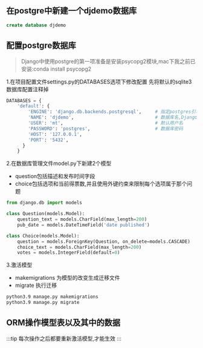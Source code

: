 ## 在postgre中新建一个djdemo数据库
```sql
create database djdemo
```

## 配置postgre数据库
>Django中使用postgre的第一项准备是安装psycopg2模块,mac下我之前已安装:conda install psycopg2

1.在项目配置文件settings.py的DATABASES选项下修改配置
先将默认的sqlite3数据库配置注释掉
```py
DATABASES = {
    'default': {
        'ENGINE': 'django.db.backends.postgresql',     # 指定postgres引擎
        'NAME': 'djdemo',                              # 数据库名,Django不会帮你创建,需要自己进入数据库创建
        'USER': 'mt',                                  # 默认用户名
        'PASSWORD': 'postgres',                        # 数据库密码
        'HOST': '127.0.0.1',
        'PORT': '5432',
      }
    }
```

2.在数据库管理文件model.py下新建2个模型
- question包括描述和发布时间字段
- choice包括选项和当前得票数,并且使用外键约束来限制每个选项属于那个问题

```py
from django.db import models

class Question(models.Model):
    question_text = models.CharField(max_length=200)
    pub_date = models.DateTimeField('date published')

class Choice(models.Model):
    question = models.ForeignKey(Question, on_delete=models.CASCADE)
    choice_text = models.CharField(max_length=200)
    votes = models.IntegerField(default=0)    
```

3.激活模型
- makemigrations 为模型的改变生成迁移文件
- migrate 执行迁移
```sh
python3.9 manage.py makemigrations
python3.9 manage.py migrate
```

## ORM操作模型表以及其中的数据
:::tip
每次操作之后都要重新激活模型,才能生效
:::



























